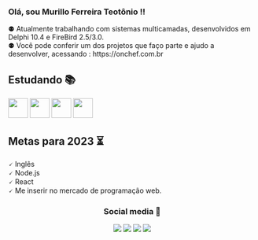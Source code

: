 ### Olá, sou Murillo Ferreira Teotônio !!
<p align="left">
  ⚉ Atualmente trabalhando com sistemas multicamadas, desenvolvidos em Delphi 10.4 e FireBird 2.5/3.0. </br>
  ⚉ Você pode conferir um dos projetos que faço parte e ajudo a desenvolver, acessando : https://onchef.com.br
</p>

## Estudando 📚

 <img src="https://img.shields.io/badge/C%23-47114a?style=flat&logo=CSharp" style="height:40px;" /> <!--c# -->
 <img src="https://img.shields.io/badge/React-489DB5?style=flat&logo=React" style="height:40px;" /> <!--react -->
 <img src="https://img.shields.io/badge/Node.js-78D162?style=flat&logo=Node.js" style="height:40px;" /> <!-- nodejs -->
 <img src="https://img.shields.io/badge/TypeScript-122942?style=flat&logo=typescript" style="height:40px;" /> <!-- TypeScript -->
   
## Metas para 2023 ⏳
  
<p align="left">
  🗸 Inglês <br/> 
  🗸 Node.js <br/>
  🗸 React <br/>
  🗸 Me inserir no mercado de programação web.
</p>

<div align="center"> 
 <h3 align="center">  
  Social media 👤
 </h3> 
  
<a href="https://www.instagram.com/murillo.ferreira1/" target="_blank"><img src="https://img.shields.io/badge/-Instagram-%23E4405F?style=for-the-badge&logo=instagram&logoColor=white" target="_blank"></a>
  <a href="https://www.facebook.com/murilo.ferreira.102/" target="_blank"><img src="https://img.shields.io/badge/Facebook-1877F2?style=for-the-badge&logo=facebook&logoColor=white" target="_blank"></a>
  <a href = "mailto:murilloocz@gmail.com"><img src="https://img.shields.io/badge/-Email-%23333?style=for-the-badge&logo=gmail&logoColor=white" target="_blank"></a>
  <a href="https://www.linkedin.com/in/murillo-ferreira-teotonio/" target="_blank"><img src="https://img.shields.io/badge/-LinkedIn-%230077B5?style=for-the-badge&logo=linkedin&logoColor=white" target="_blank"></a>
  
<div align="center">
